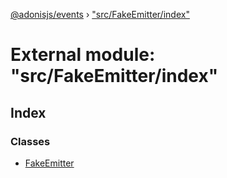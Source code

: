 [@adonisjs/events](../README.md) › ["src/FakeEmitter/index"](_src_fakeemitter_index_.md)

# External module: "src/FakeEmitter/index"

## Index

### Classes

* [FakeEmitter](../classes/_src_fakeemitter_index_.fakeemitter.md)
